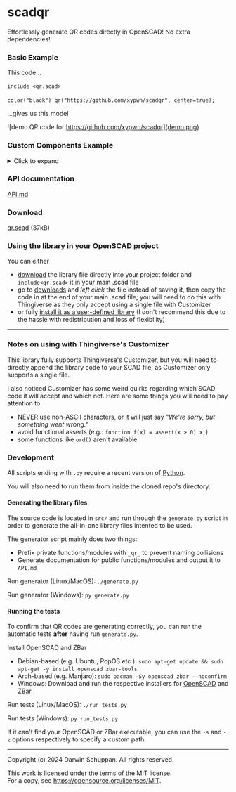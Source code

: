 # scadqr
Effortlessly generate QR codes directly in OpenSCAD! No extra dependencies!

### Basic Example
This code...
```scad
include <qr.scad>

color("black") qr("https://github.com/xypwn/scadqr", center=true);
```
...gives us this model

![demo QR code for https://github.com/xypwn/scadqr](demo.png)

### Custom Components Example
<details>
<summary>Click to expand</summary>

You can specify custom models for each module ("pixel"), position pattern and alignment pattern.
To do this, you can use the [`qr_custom()`](API.md#qr_custom---generates-a-qr-code-using-custom-elements) function. 
See the [API docs](API.md#qr_custom---generates-a-qr-code-using-custom-elements) for all the details.

The following shows an example using round components.

```scad
include <qr.scad>

color("black") qr_custom("https://github.com/xypwn/scadqr") {
    // Module
    translate([0.5, 0.5, 0])
        scale([0.7, 0.7, 1])
        cylinder(h=1, d=1, center=false, $fn=16);
    // Position pattern
    translate([3.5, 3.5, 0]) linear_extrude(1) union() {
        difference() {
            circle(d=7, $fn=32);
            circle(d=5.2, $fn=32);
        }
        circle(d=3, $fn=24);
    }
    // Alignment pattern
    translate([2.5, 2.5, 0]) linear_extrude(1) union() {
        difference() {
            circle(d=4.3, $fn=32);
            circle(d=3, $fn=32);
        }
        circle(d=1, $fn=16);
    }
}
```

![demo QR code for https://github.com/xypwn/scadqr with round components](demo-custom.png)
</details>

### API documentation
[API.md](API.md)

### Download
[qr.scad](qr.scad) (37kB)

### Using the library in your OpenSCAD project
You can either
- [download](#download) the library file directly into your project folder and `include<qr.scad>` it in your main .scad file
- go to [downloads](#download) and *left click* the file instead of saving it, then copy the code in at the end of your main .scad file; you will need to do this with Thingiverse as they only accept using a single file with Customizer
- or fully [install it as a user-defined library](https://en.wikibooks.org/wiki/OpenSCAD_User_Manual/Libraries) (I don't recommend this due to the hassle with redistribution and loss of flexibility)

---

### Notes on using with Thingiverse's Customizer
This library fully supports Thingiverse's Customizer, but you will need to directly append the library code to your SCAD file, as Customizer only supports a single file.

I also noticed Customizer has some weird quirks regarding which SCAD code it will accept and which not. Here are some things you will need to pay attention to:
- NEVER use non-ASCII characters, or it will just say *"We're sorry, but something went wrong."*
- avoid functional asserts (e.g.: `function f(x) = assert(x > 0) x;`)
- some functions like `ord()` aren't available

### Development
All scripts ending with `.py` require a recent version of [Python](https://www.python.org/downloads/).

You will also need to run them from inside the cloned repo's directory.

#### Generating the library files
The source code is located in `src/` and run through the `generate.py` script in order to generate the all-in-one library files intented to be used.

The generator script mainly does two things:
- Prefix private functions/modules with `_qr_` to prevent naming collisions
- Generate documentation for public functions/modules and output it to `API.md`

Run generator (Linux/MacOS): `./generate.py`

Run generator (Windows): `py generate.py`

#### Running the tests
To confirm that QR codes are generating correctly, you can run the automatic tests **after** having run `generate.py`.

Install OpenSCAD and ZBar
- Debian-based (e.g. Ubuntu, PopOS etc.):  `sudo apt-get update && sudo apt-get -y install openscad zbar-tools`
- Arch-based (e.g. Manjaro):  `sudo pacman -Sy openscad zbar --noconfirm`
- Windows: Download and run the respective installers for [OpenSCAD](https://openscad.org/downloads.html) and [ZBar](https://zbar.sourceforge.net/download.html)

Run tests (Linux/MacOS): `./run_tests.py`

Run tests (Windows): `py run_tests.py`

If it can't find your OpenSCAD or ZBar executable, you can use the `-s` and `-z` options respectively to specify a custom path.

---
Copyright (c) 2024 Darwin Schuppan. All rights reserved.

This work is licensed under the terms of the MIT license.  
For a copy, see <https://opensource.org/licenses/MIT>.

